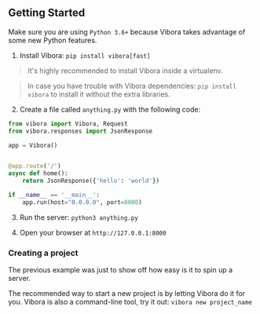 ## Getting Started

Make sure you are using `Python 3.6+` because Vibora takes
advantage of some new Python features.

1. Install Vibora: `pip install vibora[fast]`

> It's highly recommended to install Vibora inside a virtualenv.

> In case you have trouble with Vibora dependencies: `pip install vibora` to install it without the extra libraries.


2. Create a file called `anything.py` with the following code:


```py
from vibora import Vibora, Request
from vibora.responses import JsonResponse

app = Vibora()


@app.route('/')
async def home():
    return JsonResponse({'hello': 'world'})

if __name__ == '__main__':
    app.run(host="0.0.0.0", port=8000)
```

3. Run the server: `python3 anything.py`


4. Open your browser at `http://127.0.0.1:8000`


### Creating a project

The previous example was just to show off how easy is it
to spin up a server.

The recommended way to start a new project is by letting Vibora do it for you.
Vibora is also a command-line tool, try it out: `vibora new project_name`
